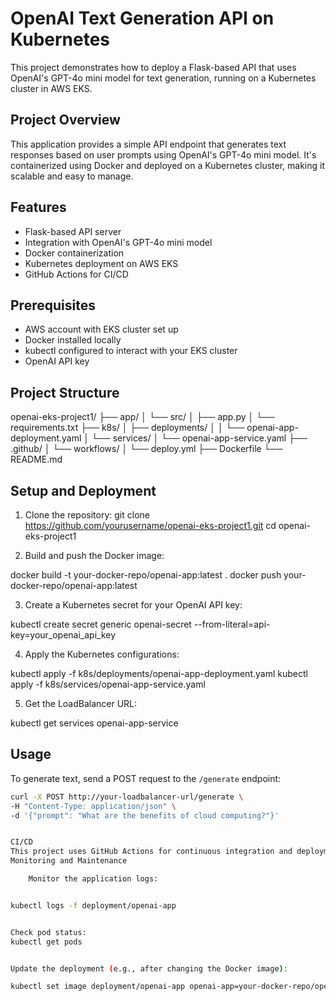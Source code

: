 # OpenAI Text Generation API on Kubernetes

This project demonstrates how to deploy a Flask-based API that uses OpenAI's GPT-4o mini model for text generation, running on a Kubernetes cluster in AWS EKS.

## Project Overview

This application provides a simple API endpoint that generates text responses based on user prompts using OpenAI's GPT-4o mini model. It's containerized using Docker and deployed on a Kubernetes cluster, making it scalable and easy to manage.

## Features

- Flask-based API server
- Integration with OpenAI's GPT-4o mini model
- Docker containerization
- Kubernetes deployment on AWS EKS
- GitHub Actions for CI/CD

## Prerequisites

- AWS account with EKS cluster set up
- Docker installed locally
- kubectl configured to interact with your EKS cluster
- OpenAI API key

## Project Structure

openai-eks-project1/
├── app/
│ └── src/
│ ├── app.py
│ └── requirements.txt
├── k8s/
│ ├── deployments/
│ │ └── openai-app-deployment.yaml
│ └── services/
│ └── openai-app-service.yaml
├── .github/
│ └── workflows/
│ └── deploy.yml
├── Dockerfile
└── README.md


## Setup and Deployment

1. Clone the repository:
git clone https://github.com/yourusername/openai-eks-project1.git
cd openai-eks-project1


2. Build and push the Docker image:

docker build -t your-docker-repo/openai-app:latest .
docker push your-docker-repo/openai-app:latest


3. Create a Kubernetes secret for your OpenAI API key:

 kubectl create secret generic openai-secret --from-literal=api-key=your_openai_api_key 


4. Apply the Kubernetes configurations:

kubectl apply -f k8s/deployments/openai-app-deployment.yaml
kubectl apply -f k8s/services/openai-app-service.yaml


5. Get the LoadBalancer URL:

 kubectl get services openai-app-service 


## Usage

To generate text, send a POST request to the `/generate` endpoint:

```bash
curl -X POST http://your-loadbalancer-url/generate \
-H "Content-Type: application/json" \
-d '{"prompt": "What are the benefits of cloud computing?"}'


CI/CD
This project uses GitHub Actions for continuous integration and deployment. The workflow is defined in .github/workflows/deploy.yml. It automatically builds and pushes the Docker image, and updates the Kubernetes deployment on push to the main branch.
Monitoring and Maintenance

    Monitor the application logs:


kubectl logs -f deployment/openai-app


Check pod status:
kubectl get pods


Update the deployment (e.g., after changing the Docker image):

kubectl set image deployment/openai-app openai-app=your-docker-repo/openai-app:new-tag

